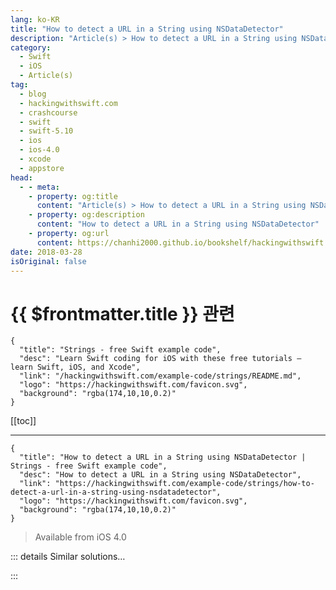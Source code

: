 ```yaml
---
lang: ko-KR
title: "How to detect a URL in a String using NSDataDetector"
description: "Article(s) > How to detect a URL in a String using NSDataDetector"
category:
  - Swift
  - iOS
  - Article(s)
tag: 
  - blog
  - hackingwithswift.com
  - crashcourse
  - swift
  - swift-5.10
  - ios
  - ios-4.0
  - xcode
  - appstore
head:
  - - meta:
    - property: og:title
      content: "Article(s) > How to detect a URL in a String using NSDataDetector"
    - property: og:description
      content: "How to detect a URL in a String using NSDataDetector"
    - property: og:url
      content: https://chanhi2000.github.io/bookshelf/hackingwithswift.com/example-code/strings/how-to-detect-a-url-in-a-string-using-nsdatadetector.html
date: 2018-03-28
isOriginal: false
---
```


# {{ $frontmatter.title }} 관련

```component VPCard
{
  "title": "Strings - free Swift example code",
  "desc": "Learn Swift coding for iOS with these free tutorials – learn Swift, iOS, and Xcode",
  "link": "/hackingwithswift.com/example-code/strings/README.md",
  "logo": "https://hackingwithswift.com/favicon.svg",
  "background": "rgba(174,10,10,0.2)"
}
```

[[toc]]

---

```component VPCard
{
  "title": "How to detect a URL in a String using NSDataDetector | Strings - free Swift example code",
  "desc": "How to detect a URL in a String using NSDataDetector",
  "link": "https://hackingwithswift.com/example-code/strings/how-to-detect-a-url-in-a-string-using-nsdatadetector",
  "logo": "https://hackingwithswift.com/favicon.svg",
  "background": "rgba(174,10,10,0.2)"
}
```

> Available from iOS 4.0

<!-- TODO: 작성 -->

<!-- 
The `NSDataDetector` class makes it easy to detect URLs inside a string using just a few lines of code. This example loops through all URLs in a string, printing each one out:

```swift
let input = "This is a test with the URL https://www.hackingwithswift.com to be detected."
let detector = try! NSDataDetector(types: NSTextCheckingResult.CheckingType.link.rawValue)
let matches = detector.matches(in: input, options: [], range: NSRange(location: 0, length: input.utf16.count))

for match in matches {
    guard let range = Range(match.range, in: input) else { continue }
    let url = input[range]
    print(url)
}
```

-->

::: details Similar solutions…

<!--
/example-code/strings/how-to-convert-a-string-to-a-safe-format-for-url-slugs-and-filenames">How to convert a string to a safe format for URL slugs and filenames 
/example-code/strings/how-to-load-a-string-from-a-website-url">How to load a string from a website URL 
/quick-start/swiftui/how-to-load-a-remote-image-from-a-url">How to load a remote image from a URL 
/example-code/uikit/how-to-load-a-remote-image-url-into-uiimageview">How to load a remote image URL into UIImageView 
/example-code/system/how-to-open-a-url-in-safari">How to open a URL in Safari</a>
-->

:::

